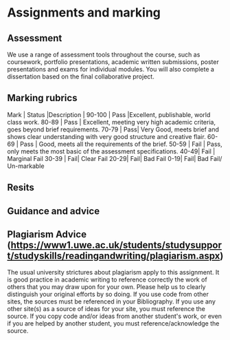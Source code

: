 # Assignments and marking

## Assessment
We use a range of assessment tools throughout the course, such as coursework, portfolio presentations, academic written submissions, poster presentations and exams for individual modules. You will also complete a dissertation based on the final collaborative project.

 ## Marking rubrics
 
  Mark | Status |Description |
90-100 | Pass  |Excellent, publishable, world class work.
80-89 | Pass | Excellent, meeting very high academic criteria, goes beyond brief requirements.
70-79 | Pass| Very Good, meets brief and shows clear understanding with very good structure and creative flair.
60-69 | Pass | Good, meets all the requirements of the brief.
50-59 | Fail | Pass, only meets the most basic of the assessment specifications. 
40-49| Fail | Marginal Fail
30-39 | Fail| Clear Fail
20-29| Fail| Bad Fail
 0-19| Fail| Bad Fail/ Un-markable


 ## Resits
 ## Guidance and advice
 ## Plagiarism Advice (https://www1.uwe.ac.uk/students/studysupport/studyskills/readingandwriting/plagiarism.aspx)
The usual university strictures about plagiarism apply to this assignment. It is good practice in academic writing to reference correctly the work of others that you may draw upon for your own. Please help us to clearly distinguish your original efforts by so doing.
If you use code from other sites, the sources must be referenced in your Bibliography. If you use any other site(s) as a source of ideas for your site, you must reference the source. If you copy code and/or ideas from another student's work, or even if you are helped by another student, you must reference/acknowledge the source.

